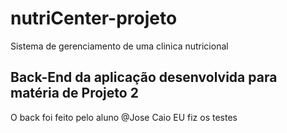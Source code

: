# nutriCenter-projeto
Sistema de gerenciamento de uma clinica nutricional

## Back-End da aplicação desenvolvida para matéria de Projeto 2
O back foi feito pelo aluno @Jose Caio
EU fiz os testes
